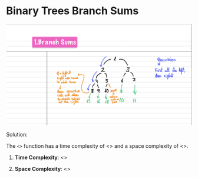# Binary Trees Branch Sums

![Binary Trees Branch Sums](https://github.com/aaronespasa/competitive-programming/blob/main/BT/001.Branch-Sums/001.png)

Solution:

The `<>` function has a time complexity of <> and a space complexity of <>.

1. **Time Complexity**: <>

2. **Space Complexity**: <>